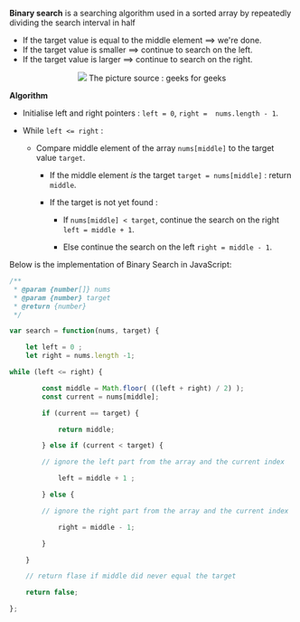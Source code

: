 **Binary search** is a searching algorithm used in a sorted array by repeatedly dividing the search interval in half

- If the target value is equal to the middle element ==> we're done.
- If the target value is smaller ==> continue to search on the left.
- If the target value is larger ==> continue to search on the right.

<div align="center">
<img src="https://i.postimg.cc/3wCh8hh5/Binary-Search.png" >
The picture source : geeks for geeks 
</div>



**Algorithm**

-   Initialise left and right pointers : `left = 0`, `right =  nums.length - 1`.
    
-   While `left <= right` :
    
    -   Compare middle element of the array `nums[middle]` to the target value `target`.
        
        -   If the middle element _is_ the target `target = nums[middle]` : return `middle`.
            
        -   If the target is not yet found :
            
            -   If ` nums[middle] < target `, continue the search on the right `left = middle + 1`.
                
            -   Else continue the search on the left `right = middle - 1`.


Below is the implementation of Binary Search in JavaScript:

```js script
/**
 * @param {number[]} nums
 * @param {number} target
 * @return {number}
 */

var search = function(nums, target) {

	let left = 0 ;
	let right = nums.length -1;

while (left <= right) {

		const middle = Math.floor( ((left + right) / 2) );
		const current = nums[middle];

		if (current == target) {

			return middle;

		} else if (current < target) {

		// ignore the left part from the array and the current index

			left = middle + 1 ;

		} else {

		// ignore the right part from the array and the current index

			right = middle - 1;

		}

	}

	// return flase if middle did never equal the target

	return false;

};

```
